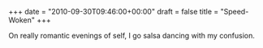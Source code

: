 +++
date = "2010-09-30T09:46:00+00:00"
draft = false
title = "Speed-Woken"
+++
<p><span>On really romantic evenings of self, I go salsa dancing with my confusion.</span></p> 
